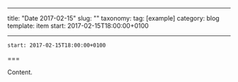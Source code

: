 
---
title: "Date 2017-02-15"
slug: ""
taxonomy:
tag: [example]
category: blog
template: item
start: 2017-02-15T18:00:00+0100

---

``start: 2017-02-15T18:00:00+0100``

===

Content.
